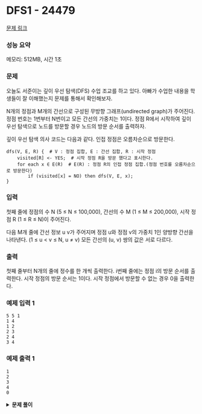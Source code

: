 # DFS1 - 24479

[문제 링크](https://www.acmicpc.net/problem/24479)

### 성능 요약

메모리: 512MB, 시간 1초

### 문제

오늘도 서준이는 깊이 우선 탐색(DFS) 수업 조교를 하고 있다. 아빠가 수업한 내용을 학생들이 잘 이해했는지 문제를 통해서 확인해보자.

N개의 정점과 M개의 간선으로 구성된 무방향 그래프(undirected graph)가 주어진다. 정점 번호는 1번부터 N번이고 모든 간선의 가중치는 1이다. 정점 R에서 시작하여 깊이 우선 탐색으로 노드를 방문할 경우 노드의 방문 순서를 출력하자.

깊이 우선 탐색 의사 코드는 다음과 같다. 인접 정점은 오름차순으로 방문한다.

```
dfs(V, E, R) {  # V : 정점 집합, E : 간선 집합, R : 시작 정점
    visited[R] <- YES;  # 시작 정점 R을 방문 했다고 표시한다.
    for each x ∈ E(R)  # E(R) : 정점 R의 인접 정점 집합.(정점 번호를 오름차순으로 방문한다)
        if (visited[x] = NO) then dfs(V, E, x);
}
```

### 입력

첫째 줄에 정점의 수 N (5 ≤ N ≤ 100,000), 간선의 수 M (1 ≤ M ≤ 200,000), 시작 정점 R (1 ≤ R ≤ N)이 주어진다.

다음 M개 줄에 간선 정보 u v가 주어지며 정점 u와 정점 v의 가중치 1인 양방향 간선을 나타낸다. (1 ≤ u < v ≤ N, u ≠ v) 모든 간선의 (u, v) 쌍의 값은 서로 다르다.

### 출력

첫째 줄부터 N개의 줄에 정수를 한 개씩 출력한다. i번째 줄에는 정점 i의 방문 순서를 출력한다. 시작 정점의 방문 순서는 1이다. 시작 정점에서 방문할 수 없는 경우 0을 출력한다.

### 예제 입력 1

```
5 5 1
1 4
1 2
2 3
2 4
3 4
```

### 예제 출력 1

```
1
2
3
4
0
```

<details><summary><b>문제 풀이</b></summary>
<div markdown="1">

### dfs 함수 구현 - Fail

```js
const input = require("fs")
  .readFileSync("./input.txt")
  .toString()
  .trim()
  .split("\n");

const [n, m, r] = input
  .shift()
  .split(" ")
  .map((v) => +v);
const edges = input.map((edge) => edge.split(" ").map((v) => +v));

class unDirectedGraph {
  constructor() {
    this.edges = {};
  }

  addVertex(vertex) {
    this.edges[vertex] = {};
  }

  addEdge(vertex1, vertex2, weight = 1) {
    this.edges[vertex1][vertex2] = weight;
    this.edges[vertex2][vertex1] = weight;
  }
}

function Solution(n, m, r, edges) {
  const graph = new unDirectedGraph();

  for (let i = 0; i < n; i++) {
    graph.addVertex(i + 1);
  }

  for (let i = 0; i < m; i++) {
    const [v1, v2] = edges[i];
    graph.addEdge(v1, v2, 1);
  }

  const visited = new Array(n + 1).fill(0);
  const answer = [];

  const dfs = (v) => {
    if (visited[v]) return;

    visited[v] = 1;
    answer.push(v);

    const nextNodes = Object.keys(graph.edges[v]).map((v) => +v);

    for (let node of nextNodes) {
      if (visited[node]) continue;
      dfs(node);
    }
  };

  dfs(r);

  if (answer.length === 1) {
    console.log(0);
    return;
  }

  for (let i = 1; i <= n; i++) {
    console.log(answer.indexOf(i) + 1);
  }
}

Solution(n, m, r, edges);
```

여러가지 방식으로 재귀함수 dfs를 구현해봤지만, 계속 실패했다고 나온다. 이유가 뭘까..? 스택으로 구현해봐야겠다.

</div>
</details>
